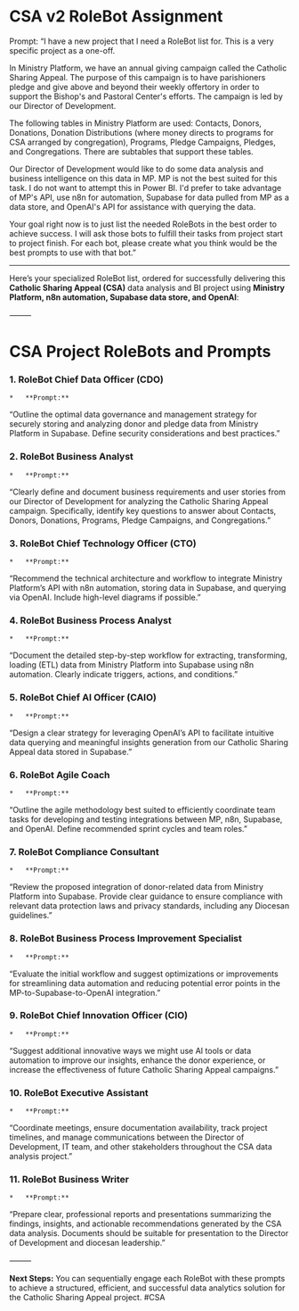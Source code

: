 # CSA v2 RoleBot Assignment

Prompt: “I have a new project that I need a RoleBot list for. This is a very specific project as a one-off. 

In Ministry Platform, we have an annual giving campaign called the Catholic Sharing Appeal. The purpose of this campaign is to have parishioners pledge and give above and beyond their weekly offertory in order to support the Bishop's and Pastoral Center's efforts. The campaign is led by our Director of Development.

The following tables in Ministry Platform are used: Contacts, Donors, Donations, Donation Distributions (where money directs to programs for CSA arranged by congregation), Programs, Pledge Campaigns, Pledges, and Congregations. There are subtables that support these tables.

Our Director of Development would like to do some data analysis and business intelligence on this data in MP. MP is not the best suited for this task. I do not want to attempt this in Power BI. I'd prefer to take advantage of MP's API, use n8n for automation, Supabase for data pulled from MP as a data store, and OpenAI's API for assistance with querying the data.

Your goal right now is to just list the needed RoleBots in the best order to achieve success. I will ask those bots to fulfill their tasks from project start to project finish. For each bot, please create what you think would be the best prompts to use with that bot.”

- - -

Here’s your specialized RoleBot list, ordered for successfully delivering this **Catholic Sharing Appeal (CSA)** data analysis and BI project using **Ministry Platform, n8n automation, Supabase data store, and OpenAI**:

⸻

# CSA Project RoleBots and Prompts

### 1. RoleBot Chief Data Officer (CDO)
	* 	**Prompt:**
“Outline the optimal data governance and management strategy for securely storing and analyzing donor and pledge data from Ministry Platform in Supabase. Define security considerations and best practices.”

### 2. RoleBot Business Analyst
	* 	**Prompt:**
“Clearly define and document business requirements and user stories from our Director of Development for analyzing the Catholic Sharing Appeal campaign. Specifically, identify key questions to answer about Contacts, Donors, Donations, Programs, Pledge Campaigns, and Congregations.”

### 3. RoleBot Chief Technology Officer (CTO)
	* 	**Prompt:**
“Recommend the technical architecture and workflow to integrate Ministry Platform’s API with n8n automation, storing data in Supabase, and querying via OpenAI. Include high-level diagrams if possible.”

### 4. RoleBot Business Process Analyst
	* 	**Prompt:**
“Document the detailed step-by-step workflow for extracting, transforming, loading (ETL) data from Ministry Platform into Supabase using n8n automation. Clearly indicate triggers, actions, and conditions.”

### 5. RoleBot Chief AI Officer (CAIO)
	* 	**Prompt:**
“Design a clear strategy for leveraging OpenAI’s API to facilitate intuitive data querying and meaningful insights generation from our Catholic Sharing Appeal data stored in Supabase.”

### 6. RoleBot Agile Coach
	* 	**Prompt:**
“Outline the agile methodology best suited to efficiently coordinate team tasks for developing and testing integrations between MP, n8n, Supabase, and OpenAI. Define recommended sprint cycles and team roles.”

### 7. RoleBot Compliance Consultant
	* 	**Prompt:**
“Review the proposed integration of donor-related data from Ministry Platform into Supabase. Provide clear guidance to ensure compliance with relevant data protection laws and privacy standards, including any Diocesan guidelines.”

### 8. RoleBot Business Process Improvement Specialist
	* 	**Prompt:**
“Evaluate the initial workflow and suggest optimizations or improvements for streamlining data automation and reducing potential error points in the MP-to-Supabase-to-OpenAI integration.”

### 9. RoleBot Chief Innovation Officer (CIO)
	* 	**Prompt:**
“Suggest additional innovative ways we might use AI tools or data automation to improve our insights, enhance the donor experience, or increase the effectiveness of future Catholic Sharing Appeal campaigns.”

### 10. RoleBot Executive Assistant
	* 	**Prompt:**
“Coordinate meetings, ensure documentation availability, track project timelines, and manage communications between the Director of Development, IT team, and other stakeholders throughout the CSA data analysis project.”

### 11. RoleBot Business Writer
	* 	**Prompt:**
“Prepare clear, professional reports and presentations summarizing the findings, insights, and actionable recommendations generated by the CSA data analysis. Documents should be suitable for presentation to the Director of Development and diocesan leadership.”

⸻

**Next Steps:**
You can sequentially engage each RoleBot with these prompts to achieve a structured, efficient, and successful data analytics solution for the Catholic Sharing Appeal project.
#CSA